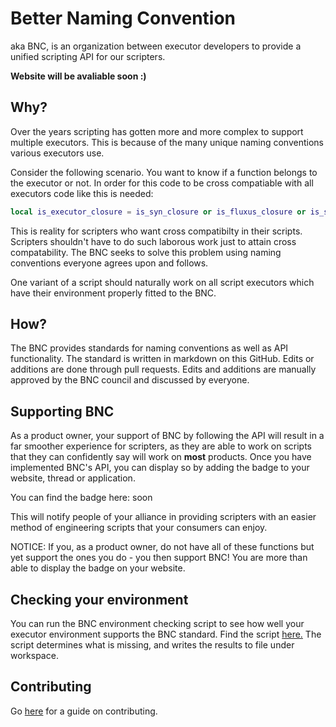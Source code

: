 # Better Naming Convention
aka BNC, is an organization between executor developers to provide a unified scripting API for our scripters.

**Website will be avaliable soon :)**

## Why?
Over the years scripting has gotten more and more complex to support multiple executors. This is because of the many unique naming conventions various executors use.

Consider the following scenario. You want to know if a function belongs to the executor or not. In order for this code to be cross compatiable with all executors code like this is needed:
```lua
local is_executor_closure = is_syn_closure or is_fluxus_closure or is_sentinel_closure or is_krnl_closure or is_proto_closure or is_calamari_closure or is_electron_closure or is_elysian_closure
```
This is reality for scripters who want cross compatibilty in their scripts. Scripters shouldn't have to do such laborous work just to attain cross compatability. The BNC seeks to solve this problem using naming conventions everyone agrees upon and follows.

One variant of a script should naturally work on all script executors which have their environment properly fitted to the BNC. 

## How?
The BNC provides standards for naming conventions as well as API functionality. The standard is written in markdown on this GitHub. Edits or additions are done through pull requests. Edits and additions are manually approved by the BNC council and discussed by everyone.

## Supporting BNC
As a product owner, your support of BNC by following the API will result in a far smoother experience for scripters, as they are able to work on scripts that they can confidently say will work on **most** products. Once you have implemented BNC's API, you can display so by adding the badge to your website, thread or application.

You can find the badge here: soon

This will notify people of your alliance in providing scripters with an easier method of engineering scripts that your consumers can enjoy.

NOTICE: If you, as a product owner, do not have all of these functions but yet support the ones you do - you then support BNC! You are more than able to display the badge on your website.

## Checking your environment

You can run the BNC environment checking script to see how well your executor environment supports the BNC standard. Find the script [here.](BNCTest.lua) The script determines what is missing, and writes the results to file under workspace.

## Contributing
Go [here](CONTRIBUTING.md) for a guide on contributing.
